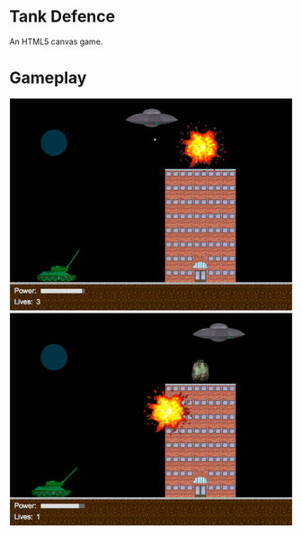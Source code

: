 # Tank Defence

An HTML5 canvas game.

# Gameplay

![tank defence 1](tank_defence-1.png)
![tank defence 2](tank_defence-2.png)
